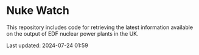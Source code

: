 # Nuke Watch

This repository includes code for retrieving the latest information available on the output of EDF nuclear power plants in the UK.

Last updated: 2024-07-24 01:59
